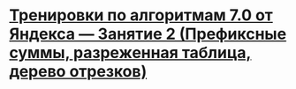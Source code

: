 
# [Тренировки по алгоритмам 7.0 от Яндекса — Занятие 2 (Префиксные суммы, разреженная таблица, дерево отрезков)][url]


[url]: https://contest.yandex.ru/contest/74966/enter